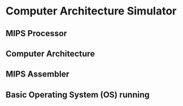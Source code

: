 # Computer Architecture Simulator
## MIPS Processor
## Computer Architecture
## MIPS Assembler
## Basic Operating System (OS) running

